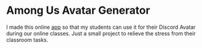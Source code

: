 # Among Us Avatar Generator

I made this online [app](https://among-us-avatar-generator.netlify.app/) so that my students can use it for their Discord Avatar during our online classes. Just a small project to relieve the stress from their classroom tasks. 
